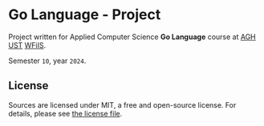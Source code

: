 # Go Language - Project

Project written for Applied Computer Science **Go Language** course at [AGH UST](https://www.agh.edu.pl/en) [WFiIS](https://www.fis.agh.edu.pl/en/).

Semester `10`, year `2024`.

## License

Sources are licensed under MIT, a free and open-source license. For details, please see [the license file](LICENSE.md).

